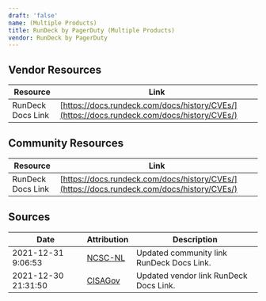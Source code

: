 ```yaml
---
draft: 'false'
name: (Multiple Products)
title: RunDeck by PagerDuty (Multiple Products)
vendor: RunDeck by PagerDuty
---
```


## Vendor Resources
| Resource | Link |
| --- | --- |
| RunDeck Docs Link | [https://docs.rundeck.com/docs/history/CVEs/](https://docs.rundeck.com/docs/history/CVEs/) |

## Community Resources
| Resource | Link |
| --- | --- |
| RunDeck Docs Link | [https://docs.rundeck.com/docs/history/CVEs/](https://docs.rundeck.com/docs/history/CVEs/) |


## Sources
| Date | Attribution | Description |
| --- | --- | --- |
| 2021-12-31 9:06:53 | [NCSC-NL](https://github.com/NCSC-NL/log4shell/blob/main/software/README.md) | Updated community link RunDeck Docs Link.  |
| 2021-12-30 21:31:50 | [CISAGov](https://raw.githubusercontent.com/cisagov/log4j-affected-db/develop/README.md) | Updated vendor link RunDeck Docs Link.  |

